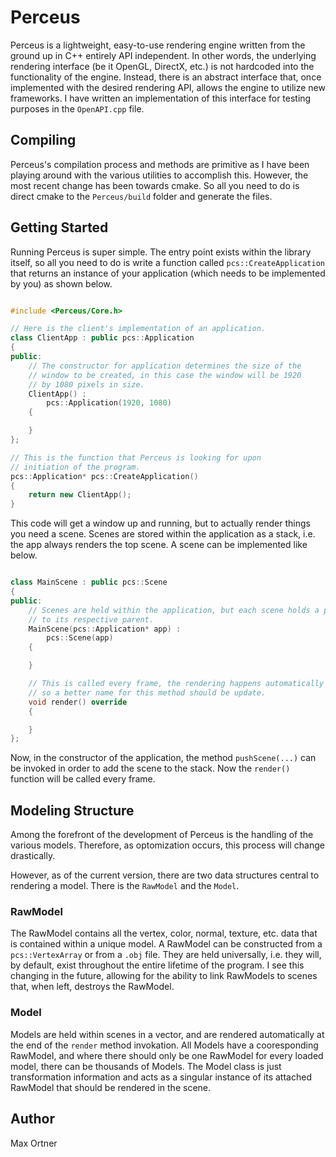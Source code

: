 # Perceus

Perceus is a lightweight, easy-to-use rendering engine written from the ground up in C++ entirely API independent. In other words, the underlying rendering interface (be it OpenGL, DirectX, etc.) is not hardcoded into the functionality of the engine. Instead, there is an abstract interface that, once implemented with the desired rendering API, allows the engine to utilize new frameworks. I have written an implementation of this interface for testing purposes in the `OpenAPI.cpp` file.

## Compiling

Perceus's compilation process and methods are primitive as I have been playing around with the various utilities to accomplish this. However, the most recent change has been towards cmake. So all you need to do is direct cmake to the `Perceus/build` folder and generate the files.

## Getting Started

Running Perceus is super simple. The entry point exists within the library itself, so all you need to do is write a function called `pcs::CreateApplication` that returns an instance of your application (which needs to be implemented by you) as shown below.

```C++

#include <Perceus/Core.h>

// Here is the client's implementation of an application.
class ClientApp : public pcs::Application
{
public:
    // The constructor for application determines the size of the 
    // window to be created, in this case the window will be 1920
    // by 1080 pixels in size.
    ClientApp() :
        pcs::Application(1920, 1080)
    {

    }
};

// This is the function that Perceus is looking for upon
// initiation of the program.
pcs::Application* pcs::CreateApplication()
{
    return new ClientApp();
}

```

This code will get a window up and running, but to actually render things you need a scene. Scenes are stored within the application as a stack, i.e. the app always renders the top scene. A scene can be implemented like below.

```C++

class MainScene : public pcs::Scene
{
public:
    // Scenes are held within the application, but each scene holds a pointer
    // to its respective parent.
    MainScene(pcs::Application* app) :
        pcs::Scene(app)
    {

    }

    // This is called every frame, the rendering happens automatically
    // so a better name for this method should be update.
    void render() override
    {

    }
};

```

Now, in the constructor of the application, the method `pushScene(...)` can be invoked in order to add the scene to the stack. Now the `render()` function will be called every frame.

## Modeling Structure

Among the forefront of the development of Perceus is the handling of the various models. Therefore, as optomization occurs, this process will change drastically.

However, as of the current version, there are two data structures central to rendering a model. There is the `RawModel` and the `Model`.

### RawModel

The RawModel contains all the vertex, color, normal, texture, etc. data that is contained within a unique model. A RawModel can be constructed from a `pcs::VertexArray` or from a `.obj` file. They are held universally, i.e. they will, by default, exist throughout the entire lifetime of the program. I see this changing in the future, allowing for the ability to link RawModels to scenes that, when left, destroys the RawModel.

### Model

Models are held within scenes in a vector, and are rendered automatically at the end of the `render` method invokation. All Models have a cooresponding RawModel, and where there should only be one RawModel for every loaded model, there can be thousands of Models. The Model class is just transformation information and acts as a singular instance of its attached RawModel that should be rendered in the scene.

## Author

Max Ortner